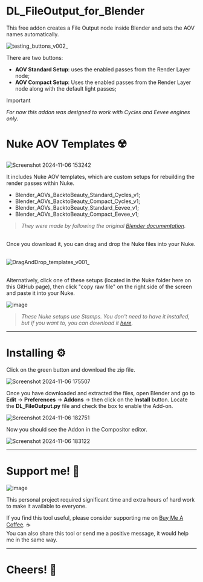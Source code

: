 # DL_FileOutput_for_Blender
This free addon creates a File Output node inside Blender and sets the AOV names automatically.

![testing_buttons_v002_](https://github.com/user-attachments/assets/d0f29eda-88e3-4019-b3a6-80ce79578643)


There are two buttons:

- **AOV Standard Setup**: uses the enabled passes from the Render Layer node;
- **AOV Compact Setup**: Uses the enabled passes from the Render Layer node along with the default light passes;

> [!IMPORTANT]
> _For now this addon was designed to work with Cycles and Eevee engines only._

<h1>Nuke AOV Templates ☢️</h1>

![Screenshot 2024-11-06 153242](https://github.com/user-attachments/assets/341dfd62-a290-4cd4-89a1-d7aab073c42e)

It includes Nuke AOV templates, which are custom setups for rebuilding the render passes within Nuke.

- Blender_AOVs_BacktoBeauty_Standard_Cycles_v1;
- Blender_AOVs_BacktoBeauty_Compact_Cycles_v1;
- Blender_AOVs_BacktoBeauty_Standard_Eevee_v1;
- Blender_AOVs_BacktoBeauty_Compact_Eevee_v1;

> _They were made by following the original [Blender documentation](https://docs.blender.org/manual/en/3.2/render/layers/passes.html)._

<br>
Once you download it, you can drag and drop the Nuke files into your Nuke. 

<br>![DragAndDrop_templates_v001_](https://github.com/user-attachments/assets/bbcfd655-84cc-463d-a03b-ca0a740ca1f0)


<br> Alternatively, click one of these setups (located in the Nuke folder here on this GitHub page), then click "copy raw file" on the right side of the screen and paste it into your Nuke.


![image](https://github.com/user-attachments/assets/03fd757e-b595-437d-b8b1-3ae285d7b409)


> _These Nuke setups use Stamps. You don't need to have it installed, but if you want to, you can download it [here](https://www.nukepedia.com/gizmos/other/stamps)._

---

<h1>Installing ⚙️</h1>

Click on the green button and download the zip file.

![Screenshot 2024-11-06 175507](https://github.com/user-attachments/assets/1421eaa6-baac-4494-b2a9-38c41dcbc8aa)

Once you have downloaded and extracted the files, open Blender and go to **Edit** -> **Preferences** -> **Addons** -> then click on the **Install** button.
Locate the **DL_FileOutput.py** file and check the box to enable the Add-on.

![Screenshot 2024-11-06 182751](https://github.com/user-attachments/assets/1490a9ee-b6f3-4f50-a7f6-812d8f266067)

Now you should see the Addon in the Compositor editor.

![Screenshot 2024-11-06 183122](https://github.com/user-attachments/assets/b31311f9-b184-4ccb-9371-23c387245147)


---

<h1>Support me! 🥺</h1>

![image](https://github.com/user-attachments/assets/1268bd3e-07cd-40a0-980a-3543e4e35e78)

This personal project required significant time and extra hours of hard work to make it available to everyone. <br>

If you find this tool useful, please consider supporting me on [Buy Me A Coffee](https://www.buymeacoffee.com/danilodelucio). ☕ <br>
You can also share this tool or send me a positive message, it would help me in the same way.

---
<h1>Cheers! 🥂</h1>
